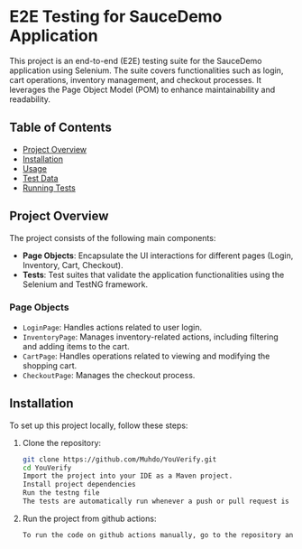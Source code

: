 # E2E Testing for SauceDemo Application

This project is an end-to-end (E2E) testing suite for the SauceDemo application using Selenium. The suite covers functionalities such as login, cart operations, inventory management, and checkout processes. It leverages the Page Object Model (POM) to enhance maintainability and readability.

## Table of Contents

- [Project Overview](#project-overview)
- [Installation](#installation)
- [Usage](#usage)
- [Test Data](#test-data)
- [Running Tests](#running-tests)

## Project Overview

The project consists of the following main components:

- **Page Objects**: Encapsulate the UI interactions for different pages (Login, Inventory, Cart, Checkout).
- **Tests**: Test suites that validate the application functionalities using the Selenium and TestNG framework.

### Page Objects

- `LoginPage`: Handles actions related to user login.
- `InventoryPage`: Manages inventory-related actions, including filtering and adding items to the cart.
- `CartPage`: Handles operations related to viewing and modifying the shopping cart.
- `CheckoutPage`: Manages the checkout process.

## Installation

To set up this project locally, follow these steps:

1. Clone the repository:
   ```bash
   git clone https://github.com/Muhdo/YouVerify.git
   cd YouVerify
   Import the project into your IDE as a Maven project.
   Install project dependencies
   Run the testng file
   The tests are automatically run whenever a push or pull request is made to the main branch of the repository.

2. Run the project from github actions:
    ```bash
   To run the code on github actions manually, go to the repository and go to the actions tab, select the name of your workflow (YouVerify Web Automation Assessment CI with maven), Click on the run workflow button and select Run workflow